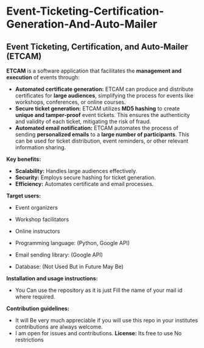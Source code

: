 
# Event-Ticketing-Certification-Generation-And-Auto-Mailer
## Event Ticketing, Certification, and Auto-Mailer (ETCAM)

**ETCAM** is a software application that facilitates the **management and execution** of events through:

* **Automated certificate generation:**  ETCAM can produce and distribute certificates for **large audiences**, simplifying the process for events like workshops, conferences, or online courses.
* **Secure ticket generation:** ETCAM utilizes **MD5 hashing** to create **unique and tamper-proof** event tickets. This ensures the authenticity and validity of each ticket, mitigating the risk of fraud.
* **Automated email notification:** ETCAM automates the process of sending **personalized emails** to a **large number of participants**. This can be used for ticket distribution, event reminders, or other relevant information sharing.

**Key benefits:**

* **Scalability:** Handles large audiences effectively.
* **Security:** Employs secure hashing for ticket generation.
* **Efficiency:** Automates certificate and email processes.

**Target users:**

* Event organizers
* Workshop facilitators
* Online instructors

* Programming language: (Python, Google API)
* Email sending library: (Google API)
* Database: (Not Used But in Future May Be)

**Installation and usage instructions:**
* You Can use the repository as it is just Fill the name of your mail id where required.

**Contribution guidelines:** 
* It will Be very much appreciable if you will use this repo in your institutes contributions are always welcome.
* I am open for issues and contributions.
**License:** Its free to use No restrictions
